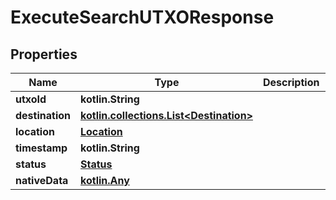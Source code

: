 
# ExecuteSearchUTXOResponse

## Properties
Name | Type | Description | Notes
------------ | ------------- | ------------- | -------------
**utxoId** | **kotlin.String** |  |  [optional]
**destination** | [**kotlin.collections.List&lt;Destination&gt;**](Destination.md) |  |  [optional]
**location** | [**Location**](Location.md) |  |  [optional]
**timestamp** | **kotlin.String** |  |  [optional]
**status** | [**Status**](Status.md) |  |  [optional]
**nativeData** | [**kotlin.Any**](.md) |  |  [optional]



